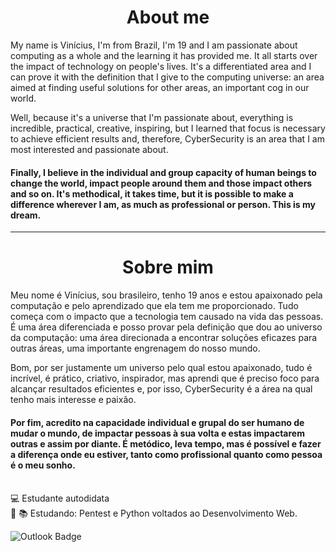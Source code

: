   <h1 align="center">About me</h1>
  My name is Vinícius, I'm from Brazil, I'm 19 and I am passionate about computing as a whole and the learning it has provided me. It all starts over the impact of technology on people's lives. It's a differentiated area and I can prove it with the definition that I give to the computing universe: an area aimed at finding useful solutions for other areas, an important cog in our world.
  
  Well, because it's a universe that I'm passionate about, everything is incredible, practical, creative, inspiring, but I learned that focus is necessary to achieve efficient results and, therefore, CyberSecurity is an area that I am most interested and passionate about.
#### Finally, I believe in the individual and group capacity of human beings to change the world, impact people around them and those impact others and so on. It's methodical, it takes time, but it is possible to make a difference wherever I am, as much as professional or person. This is my dream.

---
<h1 align="center">Sobre mim</h1>
  Meu nome é Vinícius, sou brasileiro, tenho 19 anos e estou apaixonado pela computação e pelo aprendizado que ela tem me proporcionado. Tudo começa com o impacto que a tecnologia tem causado na vida das pessoas. É uma área diferenciada e posso provar pela definição que dou ao universo da computação: uma área direcionada a encontrar soluções eficazes para outras áreas, uma importante engrenagem do nosso mundo.
  
  Bom, por ser justamente um universo pelo qual estou apaixonado, tudo é incrível, é prático, criativo, inspirador, mas aprendi que é preciso foco para alcançar resultados eficientes e, por isso, CyberSecurity é a área na qual tenho mais interesse e paixão.
#### Por fim, acredito na capacidade individual e grupal do ser humano de mudar o mundo, de impactar pessoas à sua volta e estas impactarem outras e assim por diante. É metódico, leva tempo, mas é possível e fazer a diferença onde eu estiver, tanto como profissional quanto como pessoa é o meu sonho.    
   
<br/> :computer: Estudante autodidata
<br/> :closed_lock_with_key: :books: Estudando: Pentest e Python voltados ao Desenvolvimento Web.


![Outlook Badge](https://img.shields.io/badge/Outlook-vinicius.limaadcg%40hotmail.com-blue)
